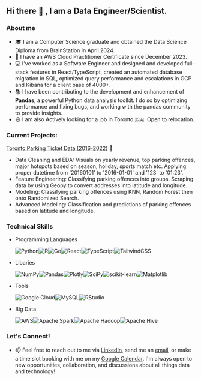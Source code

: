 ## Hi there 👋 , I am a Data Engineer/Scientist.

### About me
- 🎓 I am a Computer Science graduate and obtained the Data Science Diploma from BrainStation in April 2024. 
- 📜 I have an AWS Cloud Practitioner Certificate since December 2023.
- 💻 I've worked as a Software Engineer and designed and developed full-stack features in React/TypeScript, created an automated database migration in SQL, optimized query performance and escalations in GCP and Kibana for a client base of 4000+.
- 📚 I have been contributing to the development and enhancement of **Pandas**, a powerful Python data analysis toolkit. I do so by optimizing performance and fixing bugs, and working with the pandas community to provide insights. 
- 😃 I am also Actively looking for a job in Toronto 🇨🇦. Open to relocation. 

### Current Projects: 
[Toronto Parking Ticket Data (2016-2022)](https://github.com/tilovashahrin/Toronto_ParkingTicket_Capstone) 🚀
- Data Cleaning and EDA: Visuals on yearly revenue, top parking offences, major hotspots based on season, holiday, sports match etc. Applying proper datetime from '20160101' to '2016-01-01' and '123' to '01:23'. 
- Feature Engineering: Classifying parking offences into groups. Scraping data by using Geopy to convert addresses into latitude and longitude.
- Modeling: Classifying parking offences using KNN, Random Forest then onto Randomized Search.
- Advanced Modeling: Classification and predictions of parking offences based on latitude and longitude.

### Technical Skills
- Programming Languages

  ![Python](https://img.shields.io/badge/python-3670A0?style=for-the-badge&logo=python&logoColor=ffdd54)![R](https://img.shields.io/badge/r-%23276DC3.svg?style=for-the-badge&logo=r&logoColor=white)![Go](https://img.shields.io/badge/go-%2300ADD8.svg?style=for-the-badge&logo=go&logoColor=white)![React](https://img.shields.io/badge/react-%2320232a.svg?style=for-the-badge&logo=react&logoColor=%2361DAFB)![TypeScript](https://img.shields.io/badge/typescript-%23007ACC.svg?style=for-the-badge&logo=typescript&logoColor=white)![TailwindCSS](https://img.shields.io/badge/tailwindcss-%2338B2AC.svg?style=for-the-badge&logo=tailwind-css&logoColor=white)
- Libaries

  ![NumPy](https://img.shields.io/badge/numpy-%23013243.svg?style=for-the-badge&logo=numpy&logoColor=white)![Pandas](https://img.shields.io/badge/pandas-%23150458.svg?style=for-the-badge&logo=pandas&logoColor=white)![Plotly](https://img.shields.io/badge/Plotly-%233F4F75.svg?style=for-the-badge&logo=plotly&logoColor=white)![SciPy](https://img.shields.io/badge/SciPy-%230C55A5.svg?style=for-the-badge&logo=scipy&logoColor=%white)![scikit-learn](https://img.shields.io/badge/scikit--learn-%23F7931E.svg?style=for-the-badge&logo=scikit-learn&logoColor=white)![Matplotlib](https://img.shields.io/badge/Matplotlib-%23ffffff.svg?style=for-the-badge&logo=Matplotlib&logoColor=black)
- Tools

  ![Google Cloud](https://img.shields.io/badge/GoogleCloud-%234285F4.svg?style=for-the-badge&logo=google-cloud&logoColor=white)![MySQL](https://img.shields.io/badge/mysql-4479A1.svg?style=for-the-badge&logo=mysql&logoColor=white)![RStudio](https://img.shields.io/badge/RStudio-4285F4?style=for-the-badge&logo=rstudio&logoColor=white)
- Big Data

  ![AWS](https://img.shields.io/badge/AWS-%23FF9900.svg?style=for-the-badge&logo=amazon-aws&logoColor=white)![Apache Spark](https://img.shields.io/badge/Apache%20Spark-FDEE21?style=flat-square&logo=apachespark&logoColor=black)![Apache Hadoop](https://img.shields.io/badge/Apache%20Hadoop-66CCFF?style=for-the-badge&logo=apachehadoop&logoColor=black)![Apache Hive](https://img.shields.io/badge/Apache%20Hive-FDEE21?style=for-the-badge&logo=apachehive&logoColor=black)

### Let's Connect!
- 📫 Feel free to reach out to me via [LinkedIn](https://www.linkedin.com/in/tilovashahrin), send me an [email](tilova97@gmail.com), or make a time slot booking with me on my [Google Calendar](https://calendar.app.google/kT8ZoFfJ6ZPV4hZs8). I'm always open to new opportunities, collaboration, and discussions about all things data and technology! 

